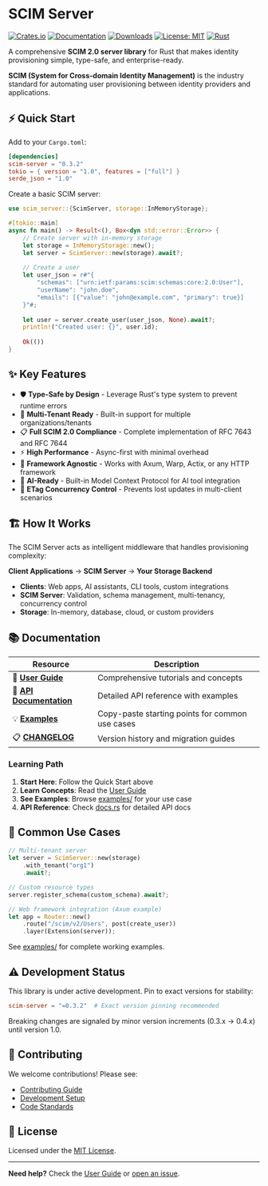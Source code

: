 # SCIM Server

[![Crates.io](https://img.shields.io/crates/v/scim-server.svg)](https://crates.io/crates/scim-server)
[![Documentation](https://docs.rs/scim-server/badge.svg)](https://docs.rs/scim-server)
[![Downloads](https://img.shields.io/crates/d/scim-server.svg)](https://crates.io/crates/scim-server)
[![License: MIT](https://img.shields.io/badge/License-MIT-yellow.svg)](https://opensource.org/licenses/MIT)
[![Rust](https://img.shields.io/badge/rust-1.75+-blue.svg)](https://www.rust-lang.org)

A comprehensive **SCIM 2.0 server library** for Rust that makes identity provisioning simple, type-safe, and enterprise-ready.

**SCIM (System for Cross-domain Identity Management)** is the industry standard for automating user provisioning between identity providers and applications.

## ⚡ Quick Start

Add to your `Cargo.toml`:

```toml
[dependencies]
scim-server = "0.3.2"
tokio = { version = "1.0", features = ["full"] }
serde_json = "1.0"
```

Create a basic SCIM server:

```rust
use scim_server::{ScimServer, storage::InMemoryStorage};

#[tokio::main]
async fn main() -> Result<(), Box<dyn std::error::Error>> {
    // Create server with in-memory storage
    let storage = InMemoryStorage::new();
    let server = ScimServer::new(storage).await?;
    
    // Create a user
    let user_json = r#"{
        "schemas": ["urn:ietf:params:scim:schemas:core:2.0:User"],
        "userName": "john.doe",
        "emails": [{"value": "john@example.com", "primary": true}]
    }"#;
    
    let user = server.create_user(user_json, None).await?;
    println!("Created user: {}", user.id);
    
    Ok(())
}
```

## ✨ Key Features

- 🛡️ **Type-Safe by Design** - Leverage Rust's type system to prevent runtime errors
- 🏢 **Multi-Tenant Ready** - Built-in support for multiple organizations/tenants  
- 📋 **Full SCIM 2.0 Compliance** - Complete implementation of RFC 7643 and RFC 7644
- ⚡ **High Performance** - Async-first with minimal overhead
- 🔌 **Framework Agnostic** - Works with Axum, Warp, Actix, or any HTTP framework
- 🤖 **AI-Ready** - Built-in Model Context Protocol for AI tool integration
- 🔄 **ETag Concurrency Control** - Prevents lost updates in multi-client scenarios

## 🏗️ How It Works

The SCIM Server acts as intelligent middleware that handles provisioning complexity:

**Client Applications** → **SCIM Server** → **Your Storage Backend**

- **Clients**: Web apps, AI assistants, CLI tools, custom integrations
- **SCIM Server**: Validation, schema management, multi-tenancy, concurrency control
- **Storage**: In-memory, database, cloud, or custom providers

## 📚 Documentation

| Resource | Description |
|----------|-------------|
| 📖 **[User Guide](docs/guide/)** | Comprehensive tutorials and concepts |
| 🔧 **[API Documentation](https://docs.rs/scim-server)** | Detailed API reference with examples |
| 💡 **[Examples](examples/)** | Copy-paste starting points for common use cases |
| 📋 **[CHANGELOG](CHANGELOG.md)** | Version history and migration guides |

### Learning Path

1. **Start Here**: Follow the Quick Start above
2. **Learn Concepts**: Read the [User Guide](docs/guide/) 
3. **See Examples**: Browse [examples/](examples/) for your use case
4. **API Reference**: Check [docs.rs](https://docs.rs/scim-server) for detailed API docs

## 🚀 Common Use Cases

```rust
// Multi-tenant server
let server = ScimServer::new(storage)
    .with_tenant("org1")
    .await?;

// Custom resource types
server.register_schema(custom_schema).await?;

// Web framework integration (Axum example)
let app = Router::new()
    .route("/scim/v2/Users", post(create_user))
    .layer(Extension(server));
```

See [examples/](examples/) for complete working examples.

## ⚠️ Development Status

This library is under active development. Pin to exact versions for stability:

```toml
scim-server = "=0.3.2"  # Exact version pinning recommended
```

Breaking changes are signaled by minor version increments (0.3.x → 0.4.x) until version 1.0.

## 🤝 Contributing

We welcome contributions! Please see:

- [Contributing Guide](docs/reference/development/contributing.md)
- [Development Setup](docs/reference/development/setup.md)
- [Code Standards](docs/reference/development/standards.md)

## 📄 License

Licensed under the [MIT License](LICENSE).

---

**Need help?** Check the [User Guide](docs/guide/) or [open an issue](https://github.com/pukeko37/scim-server/issues).
